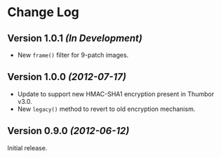 Change Log
==========

Version 1.0.1 *(In Development)*
--------------------------------

 * New `frame()` filter for 9-patch images.


Version 1.0.0 *(2012-07-17)*
----------------------------

 * Update to support new HMAC-SHA1 encryption present in Thumbor v3.0.
 * New `legacy()` method to revert to old encryption mechanism.


Version 0.9.0 *(2012-06-12)*
----------------------------

Initial release.
